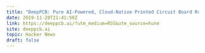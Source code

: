 ```yaml
---
title: "DeepPCB: Pure AI-Powered, Cloud-Native Printed Circuit Board Routing"
date: 2019-11-28T21:41:56Z
link: https://deeppcb.ai/?utm_medium=RSS&utm_source=hune
site: deeppcb.ai
topic: Hacker News
draft: false
---
```

